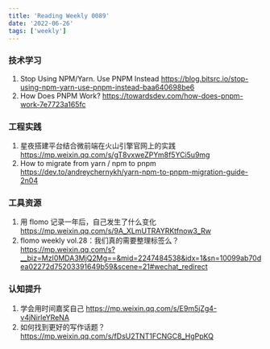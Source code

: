 ```yaml
---
title: 'Reading Weekly 0089'
date: '2022-06-26'
tags: ['weekly']
---
```


### 技术学习

1. Stop Using NPM/Yarn. Use PNPM Instead https://blog.bitsrc.io/stop-using-npm-yarn-use-pnpm-instead-baa640698be6
2. How Does PNPM Work? https://towardsdev.com/how-does-pnpm-work-7e7723a165fc

### 工程实践

1. 星夜搭建平台结合微前端在火山引擎官网上的实践 https://mp.weixin.qq.com/s/gT8vxweZPYm8f5YCi5u9mg
2. How to migrate from yarn / npm to pnpm https://dev.to/andreychernykh/yarn-npm-to-pnpm-migration-guide-2n04

### 工具资源

1. 用 flomo 记录一年后，自己发生了什么变化 https://mp.weixin.qq.com/s/9A_XLmUTRAYRKtfnow3_Rw
2. flomo weekly vol.28：我们真的需要整理标签么？https://mp.weixin.qq.com/s?__biz=MzI0MDA3MjQ2Mg==&mid=2247484538&idx=1&sn=10099ab70dea02272d75203391649b59&scene=21#wechat_redirect

### 认知提升

1. 学会用时间嘉奖自己 https://mp.weixin.qq.com/s/E9m5jZg4-v4jNirleYReNA
2. 如何找到更好的写作话题？https://mp.weixin.qq.com/s/fDsU2TNT1FCNGC8_HgPpKQ
